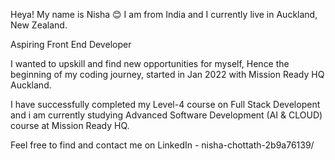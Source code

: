 Heya! My name is Nisha 😊 I am from India and I currently live in Auckland, New Zealand.

Aspiring Front End Developer

I wanted to upskill and find new opportunities for myself, Hence the beginning of my coding journey, started in Jan 2022 with Mission Ready HQ Auckland.

I have successfully completed my Level-4 course on Full Stack Developent and i am currently studying Advanced Software Development (AI & CLOUD) course at Mission Ready HQ.

Feel free to find and contact me on LinkedIn - nisha-chottath-2b9a76139/
